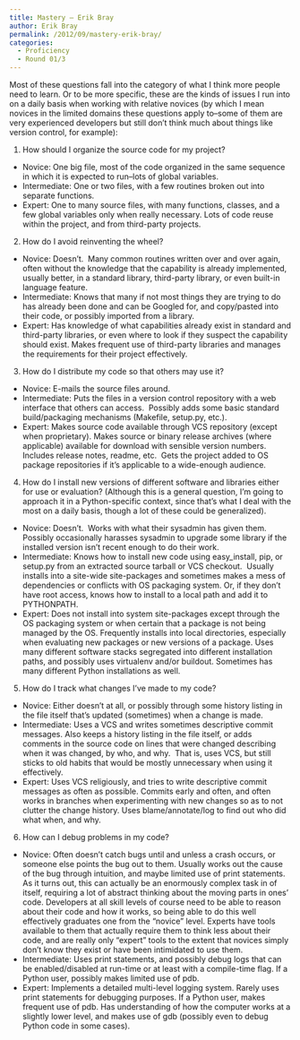 ```yaml
---
title: Mastery – Erik Bray
author: Erik Bray
permalink: /2012/09/mastery-erik-bray/
categories:
  - Proficiency
  - Round 01/3
---
```

Most of these questions fall into the category of what I think more people need to learn. Or to be more specific, these are the kinds of issues I run into on a daily basis when working with relative novices (by which I mean novices in the limited domains these questions apply to&#8211;some of them are very experienced developers but still don&#8217;t think much about things like version control, for example):

1. How should I organize the source code for my project?

*   Novice: One big file, most of the code organized in the same sequence in which it is expected to run&#8211;lots of global variables.
*   Intermediate: One or two files, with a few routines broken out into separate functions.
*   Expert: One to many source files, with many functions, classes, and a few global variables only when really necessary. Lots of code reuse within the project, and from third-party projects.

2. How do I avoid reinventing the wheel?

*   Novice: Doesn&#8217;t.  Many common routines written over and over again, often without the knowledge that the capability is already implemented, usually better, in a standard library, third-party library, or even built-in language feature.
*   Intermediate: Knows that many if not most things they are trying to do has already been done and can be Googled for, and copy/pasted into their code, or possibly imported from a library.
*   Expert: Has knowledge of what capabilities already exist in standard and third-party libraries, or even where to look if they suspect the capability should exist. Makes frequent use of third-party libraries and manages the requirements for their project effectively.

3. How do I distribute my code so that others may use it?

*   Novice: E-mails the source files around.
*   Intermediate: Puts the files in a version control repository with a web interface that others can access.  Possibly adds some basic standard build/packaging mechanisms (Makefile, setup.py, etc.).
*   Expert: Makes source code available through VCS repository (except when proprietary). Makes source or binary release archives (where applicable) available for download with sensible version numbers. Includes release notes, readme, etc.  Gets the project added to OS package repositories if it&#8217;s applicable to a wide-enough audience.

4. How do I install new versions of different software and libraries either for use or evaluation? (Although this is a general question, I&#8217;m going to approach it in a Python-specific context, since that&#8217;s what I deal with the most on a daily basis, though a lot of these could be generalized).

*   Novice: Doesn&#8217;t.  Works with what their sysadmin has given them. Possibly occasionally harasses sysadmin to upgrade some library if the installed version isn&#8217;t recent enough to do their work.
*   Intermediate: Knows how to install new code using easy_install, pip, or setup.py from an extracted source tarball or VCS checkout.  Usually installs into a site-wide site-packages and sometimes makes a mess of dependencies or conflicts with OS packaging system. Or, if they don&#8217;t have root access, knows how to install to a local path and add it to PYTHONPATH.
*   Expert: Does not install into system site-packages except through the OS packaging system or when certain that a package is not being managed by the OS. Frequently installs into local directories, especially when evaluating new packages or new versions of a package. Uses many different software stacks segregated into different installation paths, and possibly uses virtualenv and/or buildout. Sometimes has many different Python installations as well.

5. How do I track what changes I&#8217;ve made to my code?

*   Novice: Either doesn&#8217;t at all, or possibly through some history listing in the file itself that&#8217;s updated (sometimes) when a change is made.
*   Intermediate: Uses a VCS and writes sometimes descriptive commit messages. Also keeps a history listing in the file itself, or adds comments in the source code on lines that were changed describing when it was changed, by who, and why.  That is, uses VCS, but still sticks to old habits that would be mostly unnecessary when using it effectively.
*   Expert: Uses VCS religiously, and tries to write descriptive commit messages as often as possible. Commits early and often, and often works in branches when experimenting with new changes so as to not clutter the change history. Uses blame/annotate/log to find out who did what when, and why.

6. How can I debug problems in my code?

*   Novice: Often doesn&#8217;t catch bugs until and unless a crash occurs, or someone else points the bug out to them. Usually works out the cause of the bug through intuition, and maybe limited use of print statements. As it turns out, this can actually be an enormously complex task in of itself, requiring a lot of abstract thinking about the moving parts in ones&#8217; code. Developers at all skill levels of course need to be able to reason about their code and how it works, so being able to do this well effectively graduates one from the &#8220;novice&#8221; level. Experts have tools available to them that actually require them to think less about their code, and are really only &#8220;expert&#8221; tools to the extent that novices simply don&#8217;t know they exist or have been intimidated to use them.
*   Intermediate: Uses print statements, and possibly debug logs that can be enabled/disabled at run-time or at least with a compile-time flag. If a Python user, possibly makes limited use of pdb.
*   Expert: Implements a detailed multi-level logging system. Rarely uses print statements for debugging purposes. If a Python user, makes frequent use of pdb. Has understanding of how the computer works at a slightly lower level, and makes use of gdb (possibly even to debug Python code in some cases).

